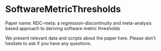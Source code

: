 # SoftwareMetricThresholds

Paper name: RDC-meta: a regression-discontinuity and meta-analysis based approach to deriving software metric thresholds

We present relevant data and scripts about the paper here. Please don't hesitate to ask if you have any questions.
